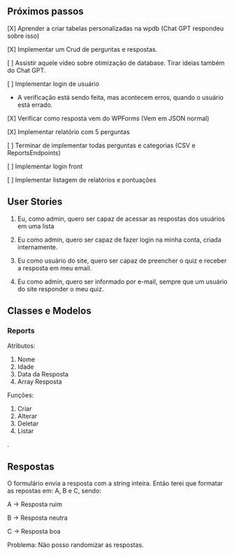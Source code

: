 ## Próximos passos

[X] Aprender a criar tabelas personalizadas na wpdb (Chat GPT respondeu sobre isso)

[X] Implementar um Crud de perguntas e respostas.

[ ] Assistir aquele vídeo sobre otimização de database. Tirar ideias também do Chat GPT.

[ ] Implementar login de usuário

-   A verificação está sendo feita, mas acontecem erros, quando o usuário está errado.

[X] Verificar como resposta vem do WPForms (Vem em JSON normal)

[X] Implementar relatório com 5 perguntas

[ ] Terminar de implementar todas perguntas e categorias (CSV e ReportsEndpoints)

[ ] Implementar login front

[ ] Implementar listagem de relatórios e pontuações

## User Stories

1. Eu, como admin, quero ser capaz de acessar as respostas dos usuários em uma lista

2. Eu como admin, quero ser capaz de fazer login na minha conta, criada internamente.

3. Eu como usuário do site, quero ser capaz de preencher o quiz e receber a resposta em meu email.

4. Eu como admin, quero ser informado por e-mail, sempre que um usuário do site responder o meu quiz.

## Classes e Modelos

### Reports

Atributos:

1. Nome
2. Idade
3. Data da Resposta
4. Array Resposta

Funções:

1. Criar
2. Alterar
3. Deletar
4. Listar

.

## Respostas

O formulário envia a resposta com a string inteira.
Então terei que formatar as repostas em: A, B e C, sendo:

A -> Resposta ruim

B -> Resposta neutra

C -> Resposta boa

Problema: Não posso randomizar as respostas.
